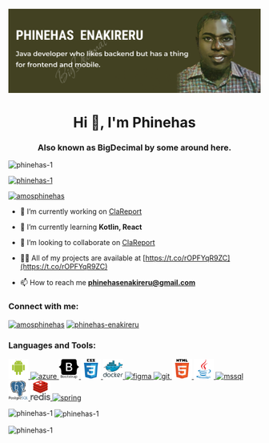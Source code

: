 ![alt text](https://github.com/Phinehas-1/Phinehas-1/blob/blob/socials%20header%20%232.png)

<h1 align="center">Hi 👋, I'm Phinehas</h1>
<h3 align="center">Also known as BigDecimal by some around here.</h3>

<p align="left"> <img src="https://komarev.com/ghpvc/?username=phinehas-1&label=Profile%20views&color=0e75b6&style=flat" alt="phinehas-1" /> </p>

<p align="left"> <a href="https://github.com/ryo-ma/github-profile-trophy"><img src="https://github-profile-trophy.vercel.app/?username=phinehas-1" alt="phinehas-1" /></a> </p>

<p align="left"> <a href="https://twitter.com/amosphinehas" target="blank"><img src="https://img.shields.io/twitter/follow/amosphinehas?logo=twitter&style=for-the-badge" alt="amosphinehas" /></a> </p>

- 🔭 I’m currently working on [ClaReport](https://t.co/rOPFYqR9ZC)

- 🌱 I’m currently learning **Kotlin, React**

- 👯 I’m looking to collaborate on [ClaReport](https://t.co/rOPFYqR9ZC)

- 👨‍💻 All of my projects are available at [https://t.co/rOPFYqR9ZC](https://t.co/rOPFYqR9ZC)

- 📫 How to reach me **phinehasenakireru@gmail.com**

<h3 align="left">Connect with me:</h3>
<p align="left">
<a href="https://twitter.com/amosphinehas" target="blank"><img align="center" src="https://raw.githubusercontent.com/rahuldkjain/github-profile-readme-generator/master/src/images/icons/Social/twitter.svg" alt="amosphinehas" height="30" width="40" /></a>
<a href="https://linkedin.com/in/phinehas-enakireru" target="blank"><img align="center" src="https://raw.githubusercontent.com/rahuldkjain/github-profile-readme-generator/master/src/images/icons/Social/linked-in-alt.svg" alt="phinehas-enakireru" height="30" width="40" /></a>
</p>

<h3 align="left">Languages and Tools:</h3>
<p align="left"> <a href="https://developer.android.com" target="_blank" rel="noreferrer"> <img src="https://raw.githubusercontent.com/devicons/devicon/master/icons/android/android-original-wordmark.svg" alt="android" width="40" height="40"/> </a> <a href="https://azure.microsoft.com/en-in/" target="_blank" rel="noreferrer"> <img src="https://www.vectorlogo.zone/logos/microsoft_azure/microsoft_azure-icon.svg" alt="azure" width="40" height="40"/> </a> <a href="https://getbootstrap.com" target="_blank" rel="noreferrer"> <img src="https://raw.githubusercontent.com/devicons/devicon/master/icons/bootstrap/bootstrap-plain-wordmark.svg" alt="bootstrap" width="40" height="40"/> </a> <a href="https://www.w3schools.com/css/" target="_blank" rel="noreferrer"> <img src="https://raw.githubusercontent.com/devicons/devicon/master/icons/css3/css3-original-wordmark.svg" alt="css3" width="40" height="40"/> </a> <a href="https://www.docker.com/" target="_blank" rel="noreferrer"> <img src="https://raw.githubusercontent.com/devicons/devicon/master/icons/docker/docker-original-wordmark.svg" alt="docker" width="40" height="40"/> </a> <a href="https://www.figma.com/" target="_blank" rel="noreferrer"> <img src="https://www.vectorlogo.zone/logos/figma/figma-icon.svg" alt="figma" width="40" height="40"/> </a> <a href="https://git-scm.com/" target="_blank" rel="noreferrer"> <img src="https://www.vectorlogo.zone/logos/git-scm/git-scm-icon.svg" alt="git" width="40" height="40"/> </a> <a href="https://www.w3.org/html/" target="_blank" rel="noreferrer"> <img src="https://raw.githubusercontent.com/devicons/devicon/master/icons/html5/html5-original-wordmark.svg" alt="html5" width="40" height="40"/> </a> <a href="https://www.java.com" target="_blank" rel="noreferrer"> <img src="https://raw.githubusercontent.com/devicons/devicon/master/icons/java/java-original.svg" alt="java" width="40" height="40"/> </a> <a href="https://www.microsoft.com/en-us/sql-server" target="_blank" rel="noreferrer"> <img src="https://www.svgrepo.com/show/303229/microsoft-sql-server-logo.svg" alt="mssql" width="40" height="40"/> </a> <a href="https://www.postgresql.org" target="_blank" rel="noreferrer"> <img src="https://raw.githubusercontent.com/devicons/devicon/master/icons/postgresql/postgresql-original-wordmark.svg" alt="postgresql" width="40" height="40"/> </a> <a href="https://redis.io" target="_blank" rel="noreferrer"> <img src="https://raw.githubusercontent.com/devicons/devicon/master/icons/redis/redis-original-wordmark.svg" alt="redis" width="40" height="40"/> </a> <a href="https://spring.io/" target="_blank" rel="noreferrer"> <img src="https://www.vectorlogo.zone/logos/springio/springio-icon.svg" alt="spring" width="40" height="40"/> </a> </p>

<p><img align="left" src="https://github-readme-stats.vercel.app/api/top-langs?username=phinehas-1&show_icons=true&locale=en&layout=compact" alt="phinehas-1" /></p>

<p>&nbsp;<img align="center" src="https://github-readme-stats.vercel.app/api?username=phinehas-1&show_icons=true&locale=en" alt="phinehas-1" /></p>

<p><img align="center" src="https://github-readme-streak-stats.herokuapp.com/?user=phinehas-1&" alt="phinehas-1" /></p>


